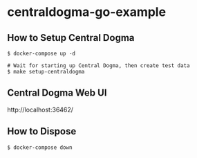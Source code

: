# centraldogma-go-example

## How to Setup Central Dogma

```
$ docker-compose up -d

# Wait for starting up Central Dogma, then create test data
$ make setup-centraldogma
```

## Central Dogma Web UI

http://localhost:36462/

## How to Dispose

```
$ docker-compose down
```
